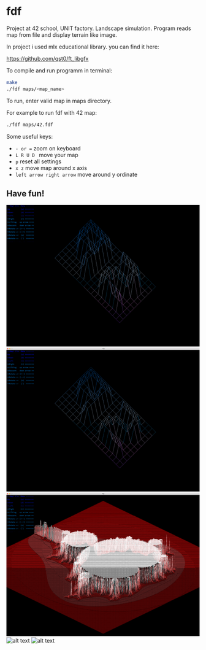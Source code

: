# fdf
Project at 42 school, UNIT factory. Landscape simulation. Program reads map from file and display terrain like image.

In project i used mlx educational library. you can find it here:

https://github.com/qst0/ft_libgfx

To compile and run programm in terminal:
```bash
make
./fdf maps/<map_name>
```
To run, enter valid map in maps directory.

For example to run fdf with 42 map:
```bash
./fdf maps/42.fdf
```
Some useful keys: 

* `- or =` zoom on keyboard
* `L R U D ` move your map
* `p` reset all settings
* `x z` move map around x axis
* `left arrow right arrow` move around y ordinate

 ## Have fun!

![alt text](https://github.com/DA-NDI/fdf/blob/master/Screenshots/4.png)
![alt text](https://github.com/DA-NDI/fdf/blob/master/Screenshots/5.png)
![alt_text](https://github.com/DA-NDI/fdf/blob/master/Screenshots/6.png)
![alt text](https://github.com/DA-NDI/fdf/blob/master/Screenshots/1.gif)
![alt text](https://github.com/DA-NDI/fdf/blob/master/Screenshots/2.gif)
